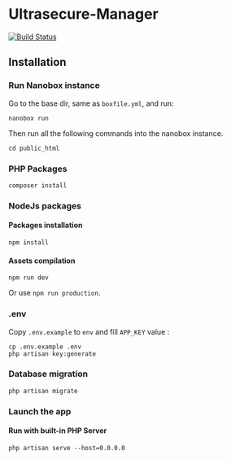 # Ultrasecure-Manager

[![Build Status](https://travis-ci.com/LevFlavien/ultrasecure-manager.svg?token=pMosntgsxwfqWQrEtQCp&branch=master)](https://travis-ci.com/LevFlavien/ultrasecure-manager)

## Installation

### Run Nanobox instance

Go to the base dir, same as `boxfile.yml`, and run:
```
nanobox run
```

Then run all the following commands into the nanobox instance.
```
cd public_html
```


### PHP Packages

```
composer install
```


### NodeJs packages

#### Packages installation

```
npm install
```

#### Assets compilation

```
npm run dev
```
Or use `npm run production`.


### .env

Copy `.env.example` to `env` and fill `APP_KEY` value :

```
cp .env.example .env
php artisan key:generate
```


### Database migration

```
php artisan migrate
```


### Launch the app

#### Run with built-in PHP Server

```
php artisan serve --host=0.0.0.0
```